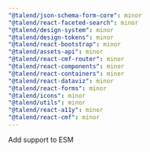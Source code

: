 ```yaml
---
"@talend/json-schema-form-core": minor
"@talend/react-faceted-search": minor
"@talend/design-system": minor
"@talend/design-tokens": minor
"@talend/react-bootstrap": minor
"@talend/assets-api": minor
"@talend/react-cmf-router": minor
"@talend/react-components": minor
"@talend/react-containers": minor
"@talend/react-dataviz": minor
"@talend/react-forms": minor
"@talend/icons": minor
"@talend/utils": minor
"@talend/react-a11y": minor
"@talend/react-cmf": minor
---
```


Add support to ESM
